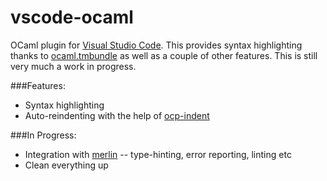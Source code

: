 # vscode-ocaml

OCaml plugin for [Visual Studio Code](https://code.visualstudio.com/).  This provides syntax highlighting thanks to [ocaml.tmbundle](https://github.com/textmate/ocaml.tmbundle) as well as a couple of other features.  This is still very much a work in progress.

###Features:
- Syntax highlighting
- Auto-reindenting with the help of [ocp-indent](https://github.com/OCamlPro/ocp-indent)

###In Progress:
- Integration with [merlin](https://github.com/the-lambda-church/merlin) -- type-hinting, error reporting, linting etc
- Clean everything up
